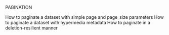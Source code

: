 PAGINATION

How to paginate a dataset with simple page and page_size parameters
How to paginate a dataset with hypermedia metadata
How to paginate in a deletion-resilient manner
